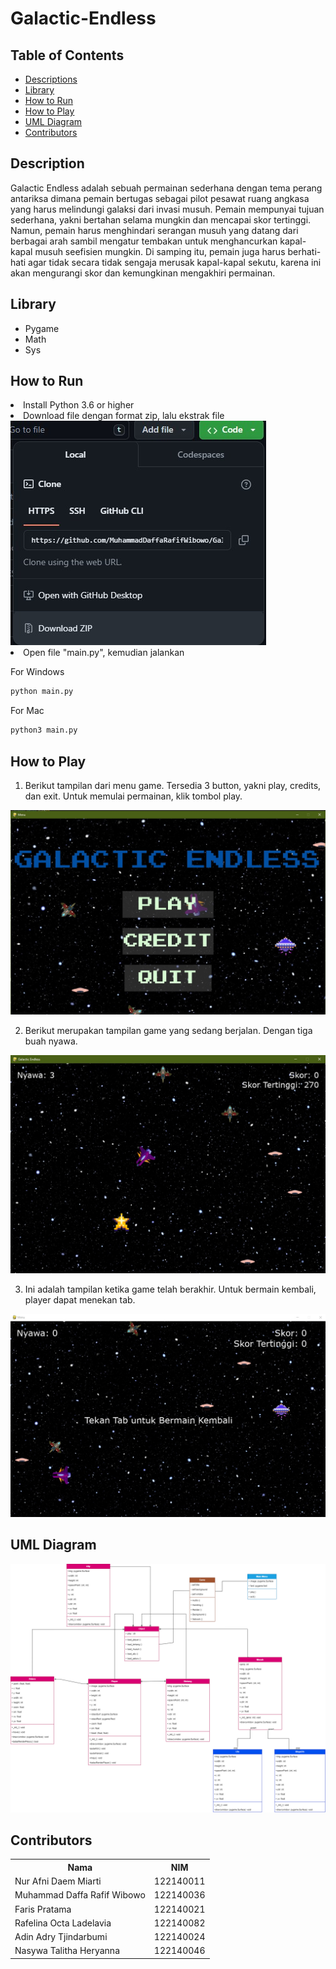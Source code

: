 # Galactic-Endless

## Table of Contents
- [Descriptions](#description)
- [Library](#library)
- [How to Run](#howtorun)
- [How to Play](#howtoplay)
- [UML Diagram](#umldiagram)
- [Contributors](#contributors)

## Description
Galactic Endless adalah sebuah permainan sederhana dengan tema perang antariksa dimana pemain bertugas sebagai pilot pesawat ruang angkasa yang harus melindungi galaksi dari invasi musuh. Pemain mempunyai tujuan sederhana, yakni bertahan selama mungkin dan mencapai skor tertinggi. Namun, pemain harus menghindari serangan musuh yang datang dari berbagai arah sambil mengatur tembakan untuk menghancurkan kapal-kapal musuh seefisien mungkin. Di samping itu, pemain juga harus berhati-hati agar tidak secara tidak sengaja merusak kapal-kapal sekutu, karena ini akan mengurangi skor dan kemungkinan mengakhiri permainan.

## Library
- Pygame
- Math
- Sys

## How to Run
<li> Install Python 3.6 or higher</li>

<li> Download file dengan format zip, lalu ekstrak file</li>
<img src="Assets/README/Download file.jpeg" alt="Alt text" title="Optional title">

<li> Open file "main.py", kemudian jalankan</li>
<p>For Windows</p>

```bash
python main.py
```

<p>For Mac</p>

```bash
python3 main.py
```

## How to Play
1. Berikut tampilan dari menu game. Tersedia 3 button, yakni play, credits, dan exit. Untuk memulai permainan, klik tombol play.
<img src="Assets/README/main_menu.jpg" alt="Alt text" title="Optional title">

2. Berikut merupakan tampilan game yang sedang berjalan. Dengan tiga buah nyawa.
<img src="Assets/README/Game berjalan.jpeg" alt="Alt text" title="Optional title">

3. Ini adalah tampilan ketika game telah berakhir. Untuk bermain kembali, player dapat menekan tab.
<img src="Assets/README/Game selesai.jpg" alt="Alt text" title="Optional title">

## UML Diagram
<img src="Assets/README/UML-Diagram.png" alt="Alt text" title="Optional title">

## Contributors
<table>
  <tr>
    <th>Nama</th>
    <th>NIM</th>
  </tr>
  <tr>
    <td>Nur Afni Daem Miarti</td>
    <td>122140011</td>
  </tr>
  <tr>
    <td>Muhammad Daffa Rafif Wibowo</td>
    <td>122140036</td>
  </tr>
  <tr>
    <td>Faris Pratama</td>
    <td>122140021</td>
  </tr>
  <tr>
    <td>Rafelina Octa Ladelavia</td>
    <td>122140082</td>
  </tr>
  <tr>
    <td>Adin Adry Tjindarbumi</td>
    <td>122140024</td>
  </tr>
  <tr>
    <td>Nasywa Talitha Heryanna</td>
    <td>122140046</td>
  </tr>
</table>
